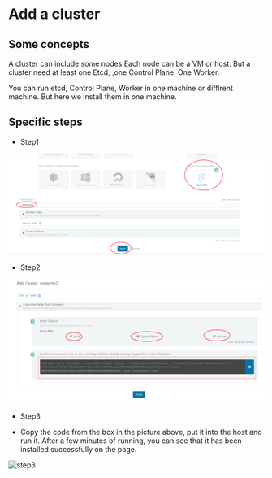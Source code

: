 # Add a cluster

## Some concepts

A cluster can include some nodes.Each node can be a VM or host. But a cluster need at least one Etcd, ,one Control Plane, One Worker.

You can run etcd, Control Plane, Worker in one machine or diffirent machine. But here we install them in one machine.

## Specific steps
* Step1

![step1](/images/step1.png)

* Step2

![step2](/images/step2.png)

* Step3

* Copy the code from the box in the picture  above, put it into the host and run it. After a few minutes of running, you can see that it has been installed successfully on the page.


![step3](/images/step3.png)




